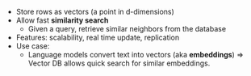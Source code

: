- Store rows as vectors (a point in d-dimensions)
- Allow fast **similarity search**
	- Given a query, retrieve similar neighbors from the database
- Features: scalability, real time update, replication
- Use case:
	- Language models convert text into vectors (aka **embeddings**) => Vector DB allows quick search for similar embeddings.